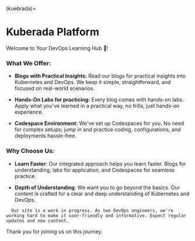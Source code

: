 (kuebrada)=
# Kuberada Platform

Welcome to Your DevOps Learning Hub 🤟!


### What We Offer:

* **Blogs with Practical Insights:** Read our blogs for practical insights into Kubernetes and DevOps. We keep it simple, straightforward, and focused on real-world scenarios.

* **Hands-On Labs for practicing:** Every blog comes with hands-on labs. Apply what you've learned in a practical way, no frills, just hands-on experience.

* **Codespace Environment:** We've set up Codespaces for you. No need for complex setups; jump in and practice coding, configurations, and deployments hassle-free.

### Why Choose Us:

- **Learn Faster**: Our integrated approach helps you learn faster. Blogs for understanding, labs for application, and Codespaces for seamless practice.

- **Depth of Understanding**: We want you to go beyond the basics. Our content is crafted for a clear and deep understanding of Kubernetes and DevOps.


```{admonition} A Quick Note ⚠
  Our site is a work in progress. As two DevOps engineers, we're working hard to make it user-friendly and informative. Expect regular updates and new content.
```

Thank you for joining us on this journey.